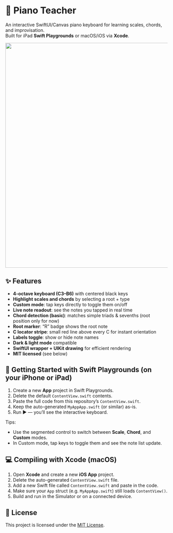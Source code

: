 # 🎹 Piano Teacher

An interactive SwiftUI/Canvas piano keyboard for learning scales, chords, and improvisation.  
Built for iPad **Swift Playgrounds** or macOS/iOS via **Xcode**.

<img src="screenshots/screenshot.png" width="700"/>

## ✨ Features

- **4-octave keyboard (C3–B6)** with centered black keys  
- **Highlight scales and chords** by selecting a root + type  
- **Custom mode**: tap keys directly to toggle them on/off  
- **Live note readout**: see the notes you tapped in real time  
- **Chord detection (basic)**: matches simple triads & sevenths (root position only for now)  
- **Root marker**: “R” badge shows the root note  
- **C locator stripe**: small red line above every C for instant orientation  
- **Labels toggle**: show or hide note names  
- **Dark & light mode** compatible  
- **SwiftUI wrapper + UIKit drawing** for efficient rendering  
- **MIT licensed** (see below)

## 📱 Getting Started with Swift Playgrounds (on your iPhone or iPad)

1. Create a new **App** project in Swift Playgrounds.  
2. Delete the default `ContentView.swift` contents.  
3. Paste the full code from this repository’s `ContentView.swift`.  
4. Keep the auto-generated `MyAppApp.swift` (or similar) as-is.  
5. Run ▶️ — you’ll see the interactive keyboard.

Tips:
- Use the segmented control to switch between **Scale**, **Chord**, and **Custom** modes.  
- In Custom mode, tap keys to toggle them and see the note list update.  

## 💻 Compiling with Xcode (macOS)

1. Open **Xcode** and create a new **iOS App** project.  
2. Delete the auto-generated `ContentView.swift` file.  
3. Add a new Swift file called `ContentView.swift` and paste in the code.  
4. Make sure your `App` struct (e.g. `MyAppApp.swift`) still loads `ContentView()`.  
5. Build and run in the Simulator or on a connected device.

## 📄 License

This project is licensed under the [MIT License](LICENSE).
